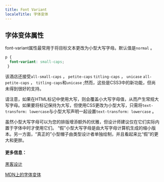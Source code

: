 ```yaml
---
title: Font Variant
localeTitle: 字体变体
---
```

## 字体变体属性

font-variant属性最常用于将目标文本更改为小型大写字母。默认值是`normal` 。

```css
p { 
  font-variant: small-caps; 
 } 
```

该酒店还接受`all-small-caps` ， `petite-caps` `titling-caps` ， `unicase` `all-petite-caps` ， `titling-caps`和`unicase` ;然而，这些是CSS3中的新功能，但尚未得到很好的支持。

请注意，如果在HTML标记中使用大写，则会覆盖小大写字母值，从而产生常规大写字母。如果要将标记保持为大写，但使用CSS更改为小型大写，只需将`text-transform: lowercase`与小型大写声明一起设置`text-transform: lowercase` 。

虽然小型大写字母可以为您的排版增添额外的优雅，但设计师建议仅在它们实际内置于字体中时才使用它们。 “假”小型大写字母是由大写字母计算机生成的缩小版本。另一方面，“真正的”小型帽子由类型设计者单独绘制，并且看起来比“假”的更大和更胖。

#### 更多信息：

[黑客设计](https://designforhackers.com/blog/small-caps/)

[MDN上的字体变体](https://developer.mozilla.org/en-US/docs/Web/CSS/font-variant)